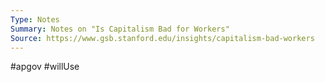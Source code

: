 ```yaml
---
Type: Notes
Summary: Notes on "Is Capitalism Bad for Workers"
Source: https://www.gsb.stanford.edu/insights/capitalism-bad-workers
---
```

#apgov 
#willUse